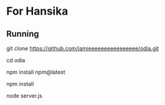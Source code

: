 # For Hansika

## Running
git clone https://github.com/jamieeeeeeeeeeeeeeee/odia.git

cd odia

npm install npm@latest

npm install

node server.js
